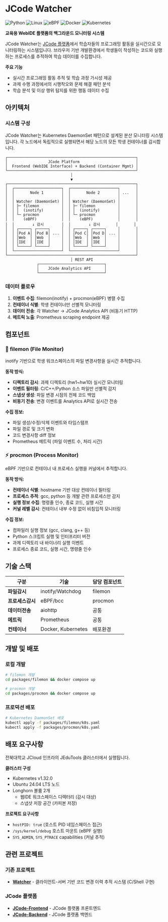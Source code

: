 # JCode Watcher

![Python](https://img.shields.io/badge/Python-3776AB?style=for-the-badge&logo=python&logoColor=white)
![Linux](https://img.shields.io/badge/Linux-FCC624?style=for-the-badge&logo=linux&logoColor=black)
![eBPF](https://img.shields.io/badge/eBPF-00D4AA?style=for-the-badge&logoColor=white)
![Docker](https://img.shields.io/badge/Docker-2496ED?style=for-the-badge&logo=docker&logoColor=white)
![Kubernetes](https://img.shields.io/badge/Kubernetes-326CE5?style=for-the-badge&logo=kubernetes&logoColor=white)

**교육용 WebIDE 플랫폼의 백그라운드 모니터링 시스템**

JCode Watcher는 [JCode 플랫폼](https://jcode.jbnu.ac.kr)에서 학습자들의 프로그래밍 활동을 실시간으로 모니터링하는 시스템입니다. 브라우저 기반 개발환경에서 학생들이 작성하는 코드와 실행하는 프로세스를 추적하여 학습 데이터를 수집합니다.

**주요 기능**
- 실시간 프로그래밍 활동 추적 및 학습 과정 가시성 제공
- 과제 수행 과정에서의 시행착오와 문제 해결 패턴 분석
- 학습 분석 및 이상 행위 탐지를 위한 행동 데이터 수집

## 아키텍처

### 시스템 구성

JCode Watcher는 Kubernetes DaemonSet 패턴으로 설계된 분산 모니터링 시스템입니다. 각 노드에서 독립적으로 실행되면서 해당 노드의 모든 학생 컨테이너를 감시합니다.

```
┌─────────────────────────────────────────────────────────┐
│                  JCode Platform                         │
│  Frontend (WebIDE Interface) + Backend (Container Mgmt) │
└─────────────────────────────────────────────────────────┘
                             │
                             ▼
┌─────────────────────────────────────────────────────────┐
│  ┌─────────────────────┐  ┌─────────────────────┐       │
│  │       Node 1        │  │       Node 2        │ ...   │
│  │                     │  │                     │       │
│  │ Watcher (DaemonSet) │  │ Watcher (DaemonSet) │       │
│  │ ├─ filemon          │  │ ├─ filemon          │       │
│  │ │  (inotify)        │  │ │  (inotify)        │       │
│  │ └─ procmon          │  │ └─ procmon          │       │
│  │    (eBPF)           │  │    (eBPF)           │       │
│  │        ↓ 감시        │  │        ↓ 감시       │       │
│  │ ┌─────┐ ┌─────┐     │  │ ┌─────┐ ┌─────┐     │       │
│  │ │Pod A│ │Pod B│ ... │  │ │Pod C│ │Pod D│ ... │       │
│  │ │Web  │ │Web  │     │  │ │Web  │ │Web  │     │       │
│  │ │IDE  │ │IDE  │     │  │ │IDE  │ │IDE  │     │       │
│  │ └─────┘ └─────┘     │  │ └─────┘ └─────┘     │       │
│  └─────────────────────┘  └─────────────────────┘       │
└─────────────────────────────────────────────────────────┘
                             │ REST API
              ┌─────────────────────────────┐
              │    JCode Analytics API      │
              └─────────────────────────────┘
```

### 데이터 플로우
1. **이벤트 수집**: filemon(inotify) + procmon(eBPF) 병렬 수집
2. **컨테이너 식별**: 학생 컨테이너만 선별적 모니터링
3. **데이터 전송**: 각 Watcher → JCode Analytics API (비동기 HTTP)
4. **메트릭 노출**: Prometheus scraping endpoint 제공

## 컴포넌트

### 📁 **filemon** (File Monitor)
inotify 기반으로 학생 워크스페이스의 파일 변경사항을 실시간 추적합니다.

**동작 방식:**
- **디렉토리 감시**: 과제 디렉토리 (hw1~hw10) 실시간 모니터링
- **이벤트 필터링**: C/C++/Python 소스 파일만 선별적 감지
- **스냅샷 생성**: 파일 변경 시점의 전체 코드 백업
- **비동기 전송**: 변경 이벤트를 Analytics API로 실시간 전송

**수집 정보:**
- 파일 생성/수정/삭제 이벤트와 타임스탬프
- 파일 경로 및 크기 변화
- 코드 변경사항 diff 정보
- Prometheus 메트릭 (파일 이벤트 수, 처리 시간)


### ⚡ **procmon** (Process Monitor)
eBPF 기반으로 컨테이너 내 프로세스 실행을 커널에서 추적합니다.

**동작 방식:**
- **컨테이너 식별**: hostname 기반 대상 컨테이너 필터링
- **프로세스 추적**: gcc, python 등 개발 관련 프로세스만 감지
- **실행 정보 수집**: 명령줄 인수, 종료 코드, 실행 시간
- **커널 레벨 감시**: 컨테이너 내부 수정 없이 비침입적 모니터링

**수집 정보:**
- 컴파일러 실행 정보 (gcc, clang, g++ 등)
- Python 스크립트 실행 및 인터프리터 버전
- 과제 디렉토리 내 바이너리 실행 이벤트
- 프로세스 종료 코드, 실행 시간, 명령줄 인수


## 기술 스택

| 구분 | 기술 | 담당 컴포넌트 |
|------|------|-------------|
| **파일감시** | inotify/Watchdog | filemon |
| **프로세스감시** | eBPF/bcc | procmon |
| **데이터전송** | aiohttp | 공통 |
| **메트릭** | Prometheus | 공통 |
| **컨테이너** | Docker, Kubernetes | 배포환경 |

## 개발 및 배포

### 로컬 개발
```bash
# filemon 개발
cd packages/filemon && docker compose up

# procmon 개발  
cd packages/procmon && docker compose up
```

### 프로덕션 배포
```bash
# Kubernetes DaemonSet 배포
kubectl apply -f packages/filemon/k8s.yaml
kubectl apply -f packages/procmon/k8s.yaml
```

## 배포 요구사항

전북대학교 JCloud 인프라의 JEduTools 클러스터에서 실행됩니다.

**클러스터 구성**
- Kubernetes v1.32.0
- Ubuntu 24.04 LTS 노드
- Longhorn 볼륨 2개
  - 웹IDE 워크스페이스 디렉터리 (감시 대상)
  - 스냅샷 저장 공간 (카피본 저장)

**프로젝트 요구사항**
- `hostPID: true` (호스트 PID 네임스페이스 접근)
- `/sys/kernel/debug` 호스트 마운트 (eBPF 실행)
- `SYS_ADMIN`, `SYS_PTRACE` capabilities (커널 추적)

## 관련 프로젝트

### 기존 프로젝트
- **[Watcher](https://github.com/JBNU-JEduTools/Watcher)** - 클라이언트-서버 기반 코드 변경 이력 추적 시스템 (C/Shell 구현)

### JCode 플랫폼
- **[JCode-Frontend](https://github.com/JBNU-JEduTools/JCode-Frontend)** - JCode 플랫폼 프론트엔드
- **[JCode-Backend](https://github.com/JBNU-JEduTools/JCode-Backend)** - JCode 플랫폼 백엔드
